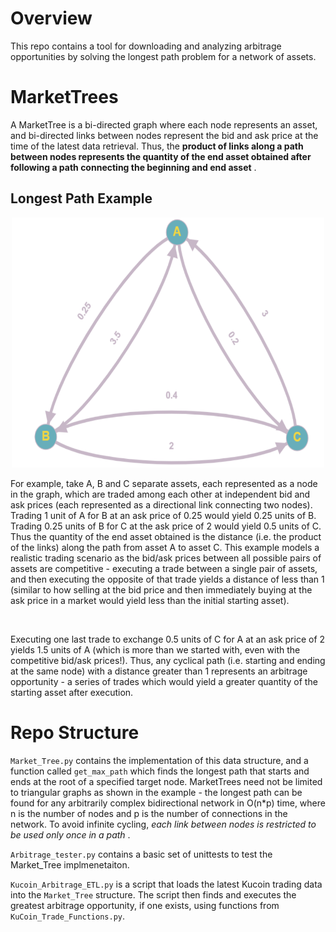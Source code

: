 # Overview
This repo contains a tool for downloading and analyzing arbitrage opportunities by solving the longest path problem for a network of assets. 

# MarketTrees
A MarketTree is a bi-directed graph where each node represents an asset, and bi-directed links between nodes represent the bid and ask price at the time of the latest data retrieval. Thus, the **product of links along a path between nodes represents the quantity of the end asset obtained after following a path connecting the beginning and end asset** .

## Longest Path Example
<p align="center">
 <img src="https://github.com/RnkSngh/Arbitrage-Bot/blob/master/ExampleArbitrageOpportunity.PNG" width="500" height="400">
</p>
For example, take A, B and C separate assets, each represented as a node in the graph, which are traded among each other at independent bid and ask prices (each represented as a directional link connecting two nodes). Trading 1 unit of A for B at an ask price of 0.25 would yield 0.25 units of B. Trading 0.25 units of B for C at the ask price of 2 would yield 0.5 units of C. Thus the quantity of the end asset obtained is the distance (i.e. the product of the links) along the path from asset A to asset C. This example models a realistic trading scenario as the bid/ask prices between all possible pairs of assets are competitive - executing a trade between a single pair of assets, and then executing the opposite of that trade yields a distance of less than 1 (similar to how selling at the bid price and then immediately buying at the ask price in a market would yield less than the initial starting asset). 
<div class="paragraph"><p> <br>

 Executing one last trade to exchange 0.5 units of C for A at an ask price of 2 yields 1.5 units of A (which is more than we started with, even with the competitive bid/ask prices!). Thus, any cyclical path (i.e. starting and ending at the same node) with a distance greater than 1 represents an arbitrage opportunity - a series of trades which would yield a greater quantity of the starting asset after execution. 
 <br></p></div>
# Repo Structure
```Market_Tree.py``` contains the implementation of this data structure, and a function called ```get_max_path``` which finds the longest path that starts and ends at the root of a specified target node. MarketTrees need not be limited to triangular graphs as shown in the example - the longest path can be found for any arbitrarily complex bidirectional network in O(n\*p) time, where n is the number of nodes and p is the number of connections in the network. To avoid infinite cycling, *each link between nodes is restricted to be used only once in a path* .

```Arbitrage_tester.py``` contains a basic set of unittests to test the Market_Tree implmenetaiton. 
 
```Kucoin_Arbitrage_ETL.py``` is a script that loads the latest Kucoin trading data into the ```Market_Tree``` structure. The script then finds and executes the greatest arbitrage opportunity, if one exists, using functions from ```KuCoin_Trade_Functions.py```.

